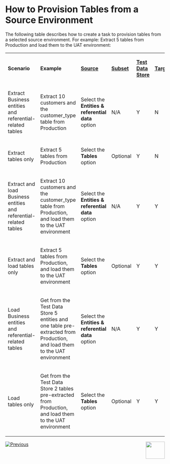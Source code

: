 # How to Provision Tables from a Source Environment

The following table describes how to create a task to provision tables from a selected source environment. For example: Extract 5 tables from Production and load them to the UAT environment:



<table width="900pxl">
<tbody>
<tr>
<td width="200pxl">
<p><strong>Scenario</strong></p>
</td>
<td width="200pxl">
<p><strong>Example</strong></p>
</td>
<td width="150pxl">
<p><a href="14a_task_source_component.md"><strong>Source</strong></a></p>
</td>
<td width="100pxl">
<p><a href="15_task_subset_component.md"><strong>Subset</strong></a></p>
</td>
<td width="150pxl">
<p><a href="16_task_test_data_store_component.md"><strong>Test Data Store</strong></a></p>
</td>
<td width="100pxl">
<p><a href="17_task_target_component.md"><strong>Target</strong></a></p>
</td>
</tr>
<tr>
<td width="200pxl">
<p>Extract Business entities and referential-related tables</p>
</td>
<td width="200pxl">
<p>Extract 10 customers and the customer_type table from Production</p>
</td>
<td width="200pxl">
<p>Select the <strong>Entities & referential data</strong> option </p>
</td>
<td width="100pxl">
<p>N/A</p>
</td>
<td width="100pxl">
<p>Y</p>
</td>
<td width="100pxl">
<p>N</p>
</td>
</tr>
<tr>
<td width="200pxl">
<p>Extract tables only</p>
</td>
<td width="200pxl">
<p>Extract 5 tables from Production</p>
</td>
<td width="200pxl">
<p>Select the <strong>Tables</strong> option</p>
</td>
<td width="100pxl">
<p>Optional</p>
</td>
<td width="100pxl">
<p>Y</p>
</td>
<td width="100pxl">
<p>N</p>
</td>
</tr>
<tr>
<td width="200pxl">
<p>Extract and load Business entities and referential-related tables</p>
</td>
<td width="200pxl">
<p>Extract 10 customers and the customer_type table from Production, and load them to the UAT environment</p>
</td>
<td width="200pxl">
<p>Select the <strong>Entities & referential data</strong> option</p>
</td>
<td width="100pxl">
<p>N/A</p>
</td>
<td width="100pxl">
<p>Y</p>
</td>
<td width="100pxl">
<p>Y</p>
</td>
</tr>
<tr>
<td width="200pxl">
<p>Extract and load tables only</p>
</td>
<td width="200pxl">
<p>Extract 5 tables from Production, and load them to the UAT environment</p>
</td>
<td width="200pxl">
<p>Select the <strong>Tables</strong> option</p>
</td>
<td width="100pxl">
<p>Optional</p>
</td>
<td width="100pxl">
<p>Y</p>
</td>
<td width="100pxl">
<p>Y</p>
</td>
</tr>
<tr>
<td width="200pxl">
<p>Load Business entities and referential-related tables</p>
</td>
<td width="200pxl">
<p>Get from the Test Data Store 5 entities and one table pre-extracted from Production, and load them to the UAT environment</p>
</td>
<td width="200pxl">
<p>Select the <strong>Entities & referential data</strong> option</p>
</td>
<td width="100pxl">
<p>N/A</p>
</td>
<td width="100pxl">
<p>Y</p>
</td>
<td width="100pxl">
<p>Y</p>
</td>
</tr>
<tr>
<td width="200pxl">
<p>Load tables only</p>
</td>
<td width="200pxl">
<p>Get from the Test Data Store 2 tables pre-extracted from Production, and load them to the UAT environment</p>
</td>
<td width="200pxl">
<p>Select the <strong>Tables</strong> option</p>
</td>
<td width="100pxl">
<p>Optional</p>
</td>
<td width="100pxl">
<p>Y</p>
</td>
<td width="100pxl">
<p>Y</p>
</td>
</tr>
</tbody>
</table>





 [![Previous](/articles/images/Previous.png)](19_task_synthetic_data_generation.md)[<img align="right" width="60" height="54" src="/articles/images/Next.png">](25_task_tdmdb_tables.md)

